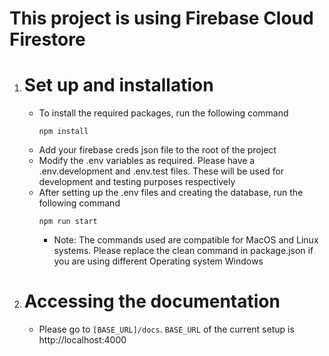 
# This project is using Firebase Cloud Firestore

1. # Set up and installation
    - To install the required packages, run the following command
        ```
        npm install
        ```
    - Add your firebase creds json file to the root of the project
    - Modify the .env variables as required. Please have a .env.development and .env.test files. These will be used for development and testing purposes respectively
    - After setting up the .env files and creating the database, run the following command
        ```
        npm run start
        ```
        * Note: The commands used are compatible for MacOS and Linux systems. Please replace the clean command in package.json if you are using different Operating system Windows
        

2. # Accessing the documentation
    - Please go to ```[BASE_URL]/docs```. ```BASE_URL``` of the current setup is http://localhost:4000

